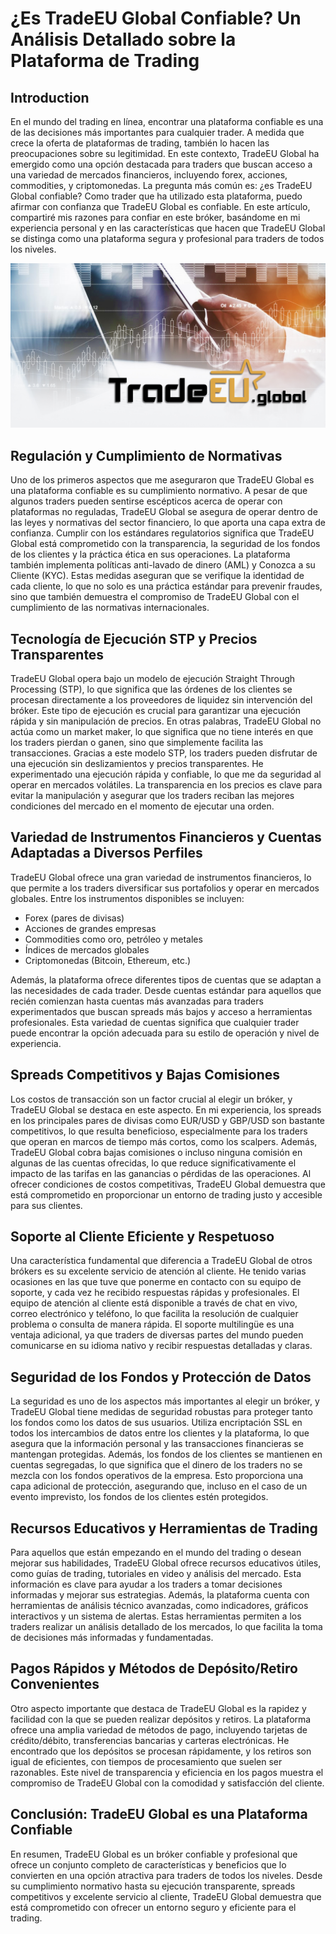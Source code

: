 ¿Es TradeEU Global Confiable? Un Análisis Detallado sobre la Plataforma de Trading
======================================================

Introduction
------------

En el mundo del trading en línea, encontrar una plataforma confiable es una de las decisiones más importantes para cualquier trader. A medida que crece la oferta de plataformas de trading, también lo hacen las preocupaciones sobre su legitimidad. En este contexto, TradeEU Global ha emergido como una opción destacada para traders que buscan acceso a una variedad de mercados financieros, incluyendo forex, acciones, commodities, y criptomonedas.
La pregunta más común es: ¿es TradeEU Global confiable? Como trader que ha utilizado esta plataforma, puedo afirmar con confianza que TradeEU Global es confiable. En este artículo, compartiré mis razones para confiar en este bróker, basándome en mi experiencia personal y en las características que hacen que TradeEU Global se distinga como una plataforma segura y profesional para traders de todos los niveles.



![image](https://github.com/Forex-review/TradeEU-Global-legit-or-scam/blob/8dbb3fe4d58ac9ad895b8d28bf5f55f6ad57b608/tradeeu%20global%20home.jpeg)

Regulación y Cumplimiento de Normativas
--------------------

Uno de los primeros aspectos que me aseguraron que TradeEU Global es una plataforma confiable es su cumplimiento normativo. A pesar de que algunos traders pueden sentirse escépticos acerca de operar con plataformas no reguladas, TradeEU Global se asegura de operar dentro de las leyes y normativas del sector financiero, lo que aporta una capa extra de confianza. Cumplir con los estándares regulatorios significa que TradeEU Global está comprometido con la transparencia, la seguridad de los fondos de los clientes y la práctica ética en sus operaciones.
La plataforma también implementa políticas anti-lavado de dinero (AML) y Conozca a su Cliente (KYC). Estas medidas aseguran que se verifique la identidad de cada cliente, lo que no solo es una práctica estándar para prevenir fraudes, sino que también demuestra el compromiso de TradeEU Global con el cumplimiento de las normativas internacionales.


Tecnología de Ejecución STP y Precios Transparentes
-----------------------

TradeEU Global opera bajo un modelo de ejecución Straight Through Processing (STP), lo que significa que las órdenes de los clientes se procesan directamente a los proveedores de liquidez sin intervención del bróker. Este tipo de ejecución es crucial para garantizar una ejecución rápida y sin manipulación de precios. En otras palabras, TradeEU Global no actúa como un market maker, lo que significa que no tiene interés en que los traders pierdan o ganen, sino que simplemente facilita las transacciones.
Gracias a este modelo STP, los traders pueden disfrutar de una ejecución sin deslizamientos y precios transparentes. He experimentado una ejecución rápida y confiable, lo que me da seguridad al operar en mercados volátiles. La transparencia en los precios es clave para evitar la manipulación y asegurar que los traders reciban las mejores condiciones del mercado en el momento de ejecutar una orden.



Variedad de Instrumentos Financieros y Cuentas Adaptadas a Diversos Perfiles
-----------------

TradeEU Global ofrece una gran variedad de instrumentos financieros, lo que permite a los traders diversificar sus portafolios y operar en mercados globales. Entre los instrumentos disponibles se incluyen:

- Forex (pares de divisas)
- Acciones de grandes empresas
- Commodities como oro, petróleo y metales
- Índices de mercados globales
- Criptomonedas (Bitcoin, Ethereum, etc.)

Además, la plataforma ofrece diferentes tipos de cuentas que se adaptan a las necesidades de cada trader. Desde cuentas estándar para aquellos que recién comienzan hasta cuentas más avanzadas para traders experimentados que buscan spreads más bajos y acceso a herramientas profesionales. Esta variedad de cuentas significa que cualquier trader puede encontrar la opción adecuada para su estilo de operación y nivel de experiencia.

Spreads Competitivos y Bajas Comisiones
-----------------

Los costos de transacción son un factor crucial al elegir un bróker, y TradeEU Global se destaca en este aspecto. En mi experiencia, los spreads en los principales pares de divisas como EUR/USD y GBP/USD son bastante competitivos, lo que resulta beneficioso, especialmente para los traders que operan en marcos de tiempo más cortos, como los scalpers.
Además, TradeEU Global cobra bajas comisiones o incluso ninguna comisión en algunas de las cuentas ofrecidas, lo que reduce significativamente el impacto de las tarifas en las ganancias o pérdidas de las operaciones. Al ofrecer condiciones de costos competitivas, TradeEU Global demuestra que está comprometido en proporcionar un entorno de trading justo y accesible para sus clientes.


Soporte al Cliente Eficiente y Respetuoso
-----------------

Una característica fundamental que diferencia a TradeEU Global de otros brókers es su excelente servicio de atención al cliente. He tenido varias ocasiones en las que tuve que ponerme en contacto con su equipo de soporte, y cada vez he recibido respuestas rápidas y profesionales. El equipo de atención al cliente está disponible a través de chat en vivo, correo electrónico y teléfono, lo que facilita la resolución de cualquier problema o consulta de manera rápida.
El soporte multilingüe es una ventaja adicional, ya que traders de diversas partes del mundo pueden comunicarse en su idioma nativo y recibir respuestas detalladas y claras.


Seguridad de los Fondos y Protección de Datos
-----------------

La seguridad es uno de los aspectos más importantes al elegir un bróker, y TradeEU Global tiene medidas de seguridad robustas para proteger tanto los fondos como los datos de sus usuarios. Utiliza encriptación SSL en todos los intercambios de datos entre los clientes y la plataforma, lo que asegura que la información personal y las transacciones financieras se mantengan protegidas.
Además, los fondos de los clientes se mantienen en cuentas segregadas, lo que significa que el dinero de los traders no se mezcla con los fondos operativos de la empresa. Esto proporciona una capa adicional de protección, asegurando que, incluso en el caso de un evento imprevisto, los fondos de los clientes estén protegidos.


Recursos Educativos y Herramientas de Trading
-----------------


Para aquellos que están empezando en el mundo del trading o desean mejorar sus habilidades, TradeEU Global ofrece recursos educativos útiles, como guías de trading, tutoriales en video y análisis del mercado. Esta información es clave para ayudar a los traders a tomar decisiones informadas y mejorar sus estrategias.
Además, la plataforma cuenta con herramientas de análisis técnico avanzadas, como indicadores, gráficos interactivos y un sistema de alertas. Estas herramientas permiten a los traders realizar un análisis detallado de los mercados, lo que facilita la toma de decisiones más informadas y fundamentadas.



Pagos Rápidos y Métodos de Depósito/Retiro Convenientes
-----------------

Otro aspecto importante que destaca de TradeEU Global es la rapidez y facilidad con la que se pueden realizar depósitos y retiros. La plataforma ofrece una amplia variedad de métodos de pago, incluyendo tarjetas de crédito/débito, transferencias bancarias y carteras electrónicas. He encontrado que los depósitos se procesan rápidamente, y los retiros son igual de eficientes, con tiempos de procesamiento que suelen ser razonables.
Este nivel de transparencia y eficiencia en los pagos muestra el compromiso de TradeEU Global con la comodidad y satisfacción del cliente.


Conclusión: TradeEU Global es una Plataforma Confiable
-----------------


En resumen, TradeEU Global es un bróker confiable y profesional que ofrece un conjunto completo de características y beneficios que lo convierten en una opción atractiva para traders de todos los niveles. Desde su cumplimiento normativo hasta su ejecución transparente, spreads competitivos y excelente servicio al cliente, TradeEU Global demuestra que está comprometido con ofrecer un entorno seguro y eficiente para el trading.

